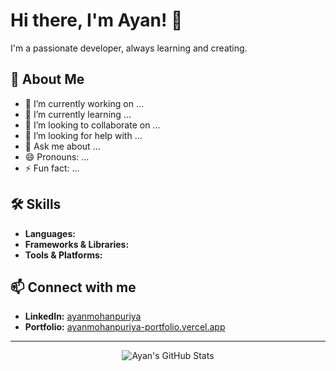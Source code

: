 # Hi there, I'm Ayan! 👋

I'm a passionate developer, always learning and creating.

## 🚀 About Me

- 🔭 I’m currently working on ...
- 🌱 I’m currently learning ...
- 👯 I’m looking to collaborate on ...
- 🤔 I’m looking for help with ...
- 💬 Ask me about ...
- 😄 Pronouns: ...
- ⚡ Fun fact: ...

## 🛠️ Skills

*   **Languages:**
*   **Frameworks & Libraries:**
*   **Tools & Platforms:**

## 📫 Connect with me

- **LinkedIn:** [ayanmohanpuriya](https://www.linkedin.com/in/ayanmohanpuriya)
- **Portfolio:** [ayanmohanpuriya-portfolio.vercel.app](https://ayanmohanpuriya-portfolio.vercel.app/)

---
<p align="center">
  <img src="https://github-readme-stats.vercel.app/api?username=AyanM1&show_icons=true&theme=radical" alt="Ayan's GitHub Stats" />
</p>